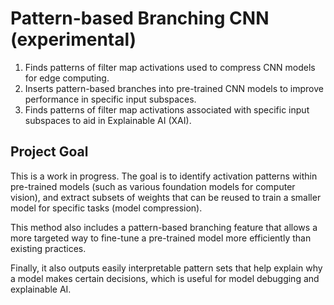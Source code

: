 # Pattern-based Branching CNN (experimental)

1. Finds patterns of filter map activations used to compress CNN models for edge computing.
2. Inserts pattern-based branches into pre-trained CNN models to improve performance in specific input subspaces.
3. Finds patterns of filter map activations associated with specific input subspaces to aid in Explainable AI (XAI).

## Project Goal
This is a work in progress.  The goal is to identify activation patterns within pre-trained models (such as various foundation models for computer vision), and extract subsets of weights that can be reused to train a smaller model for specific tasks (model compression).

This method also includes a pattern-based branching feature that allows a more targeted way to fine-tune a pre-trained model more efficiently than existing practices.

Finally, it also outputs easily interpretable pattern sets that help explain why a model makes certain decisions, which is useful for model debugging and explainable AI.

